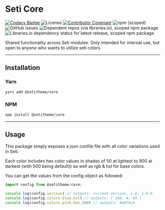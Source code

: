 # Seti Core

[![Codacy Badge](https://app.codacy.com/project/badge/Grade/0cf08a1176e74e10ae51c58c6bdd7771)](https://www.codacy.com/gh/setitheme/seti/dashboard?utm_source=github.com&utm_medium=referral&utm_content=setitheme/seti&utm_campaign=Badge_Grade)
![License](https://img.shields.io/github/license/setitheme/seti)
[![Contributor Covenant](https://img.shields.io/badge/Contributor%20Covenant-v2.0%20adopted-ff69b4.svg?style=flat-square)](code_of_conduct.md)
![npm (scoped)](https://img.shields.io/npm/v/@setitheme/core)
![GitHub issues](https://img.shields.io/github/issues-raw/setitheme/core?style=flat-square)
![Dependent repos (via libraries.io), scoped npm package](https://img.shields.io/librariesio/dependent-repos/npm/@setitheme/core?style=flat-square)
![Libraries.io dependency status for latest release, scoped npm package](https://img.shields.io/librariesio/release/npm/setitheme/core?style=flat-square)

Shared functionality across Seti modules. Only intended for internal use, but open to anyone who wants to utilize seti colors.

---

## Installation

### Yarn

```sh
yarn add @setitheme/core
```

### NPM

```sh
npm install @setitheme/core
```

---

## Usage

This package simply exposes a json confile file with all color variations used in Seti.

Each color includes hex color values in shades of 50 at lightest to 900 at darkest (with 500 being default)) aa well as rgb & hsl for base colors.

You can get the values from the config object as followed:

```javascript
import config from @setitheme/core;

console.log(config.version) // outputs: current version, i.e. 1.0.0
console.log(config.colors.blue.hsl) // outputs: [ 160, 4, 84 ]
console.log(config.colors.pink.hex.500) // outputs: #a074c4
```
